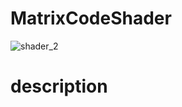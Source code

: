 # MatrixCodeShader

![shader_2](https://user-images.githubusercontent.com/15842130/137248102-1fc0487d-70a6-437d-bfc2-7342f54f5909.png)

# description
